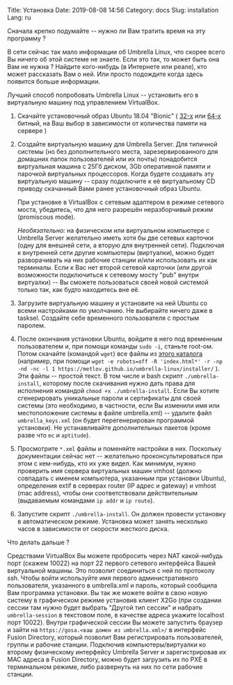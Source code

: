Title: Установка
Date: 2019-08-08 14:56
Category: docs
Slug: installation
Lang: ru

Сначала крепко подумайте -- нужно ли Вам тратить время на эту программу ?

В сети сейчас так мало информации об Umbrella Linux, что скорее всего
Вы ничего об этой системе не знаете. Если это так, то может быть она
Вам не нужна ?
Найдите кого-нибудь (в Интернете или реале), кто может рассказать Вам о
ней. Или просто подождите когда здесь появится больше информации.

Лучший способ попробовать Umbrella Linux -- установить его в
виртуальную машину под управлением VirtualBox.

1. Скачайте установочный образ Ubuntu 18.04 "Bionic" (
[32-х](http://archive.ubuntu.com/ubuntu/dists/bionic/main/installer-i386/current/images/netboot/mini.iso)
или [64-х](http://archive.ubuntu.com/ubuntu/dists/bionic/main/installer-amd64/current/images/netboot/mini.iso)
битный, на Ваш выбор в зависимости от количества памяти на сервере )

2. Создайте виртуальную машину для Umbrella Server. Для типичной
системы (но без дополнительного места, зарезервированного для домашних папок
пользователей или их почты) понадобится виртуальная машина с 25Гб диском,
3Gb оперативной памяти и парочкой виртуальных процессоров. Когда будете
создавать эту виртуальную машину -- сразу подключите к её виртуальному CD
приводу скачанный Вами ранее установочный образ Ubuntu.

    При установке в VirtualBox с сетевым адаптером в режиме сетевого моста, 
убедитесь, что для него разрешён неразборчивый режим (promiscous mode).

    *Необязательно:* на физическом или виртуальном компьютере с
Umbrella Server желательно иметь хотя бы две сетевых карточки (одну для
внешней сети, а вторую для внутренней сети).
Подключая к внутренней сети другие компьютеры (виртуалки), можно будет
разворачивать на них рабочие станции и/или использовать их как терминалы.
Если к Вас нет второй сетевой карточки (или другой возможности подключиться
к сетевому мосту "pub" внутри виртуалки) -- Вы сможете пользоваться своей
новой системой только так, как будто находитесь вне её.

3. Загрузите виртуальную машину и установите на ней Ubuntu со всеми
настройками по умолчанию. Не выбирайте ничего даже в tasksel. Создайте себе
временного пользователя с простым паролем.

4. После окончания установки Ubuntu, войдите в него под временным
пользователем и, при помощи команды `sudo -i`, станьте root-ом. Потом скачайте
(командой `wget`) все файлы из [этого каталога](/umbrella-linux/installer/) 
(например, при помощи `wget -e robots=off -R 'index.html*' -r -np -nd -nc -l 1 https://metlov.github.io/umbrella-linux/installer/` ).
Эти файлы -- простой текст. В том числе и bash скрипт `./umbrella-install`,
которому после скачивания нужно дать права для исполнения командой
`chmod +x ./umbrella-install`. Если Вы хотите сгенерировать
уникальные пароли и сертификаты для своей системы 
(это необходимо, в частности, если Вы изменили имя или местоположение системы в
файле umbrella.xml) -- удалите файл
 `umbrella_keys.xml` (он будет перегенерирован программой установки).
Не устанавливайте дополнительных пакетов (кроме разве что `mc` и `aptitude`).

5. Просмотрите `*.xml` файлы и поменяйте настройки в них.
Поскольку документации сейчас нет -- желательно проконсультироваться при этом
с кем-нибудь, кто их уже видел.
Как минимум, нужно проверить имя сервера виртуальных машин vmhost (должно
совпадать с именем компьютера, указанным при установки Ubuntu),
определения extif в серверах router (IP адрес
и gateway) и vmhost (mac address),
чтобы они соответствовали действительным 
(выдаваемым командами `ip addr` и `ip route`).

6. Запустите скрипт `./umbrella-install`. Он должен провести установку в
автоматическом режиме.
Установка может занять несколько часов в зависимости от скорости
жесткого диска.

Что делать дальше ?

Средствами VirtualBox Вы можете пробросить через NAT какой-нибудь порт (скажем
10022) на порт 22 первого сетевого интерфейса Вашей виртуальной машины. Это
позволит соединиться с ней по протоколу ssh. Чтобы войти используйте имя
первого административного пользователя, указанного в umbrella.xml и пароль,
который сообщила Вам программа установки. Вы так же можете войти в свою
новую систему в графическом режиме установив клиент X2Go (при создании сессии
там нужно будет выбрать "Другой тип сессии" и набрать `umbrella-session` в 
текстовом поле, в качестве адреса укажите localhost порт 10022). Внутри
графической сессии Вы можете запустить браузер и зайти на
`https://gosa.<ваш домен из umbrella.xml>/` в интерфейс Fusion
Directory, который позволит Вам регистрировать пользователей, группы и рабочие
станции. Подключив компьютеры/виртуалки ко второму физическому
интерфейсу Umbrella Server и зарегистрировав их MAC адреса в Fusion Directory,
можно будет загрузить их по PXE в терминальном режиме, либо развернуть на них
по сети рабочие станции.
